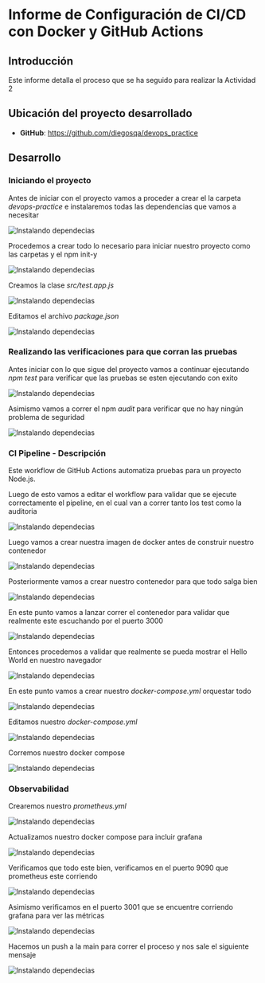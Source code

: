 # Informe de Configuración de CI/CD con Docker y GitHub Actions

## Introducción

Este informe detalla el proceso que se ha seguido para realizar la Actividad 2

## Ubicación del proyecto desarrollado

- **GitHub**: https://github.com/diegosqa/devops_practice


## Desarrollo

### Iniciando el proyecto
Antes de iniciar con el proyecto vamos a proceder a crear el la carpeta *devops-practice* e instalaremos todas las dependencias que vamos a necesitar

![Instalando dependecias](Imagenes/Foto1.PNG)

Procedemos a crear todo lo necesario para iniciar nuestro proyecto como las carpetas y el npm init-y

![Instalando dependecias](Imagenes/Foto2.PNG)


Creamos la clase *src/test.app.js*

![Instalando dependecias](Imagenes/foto3.PNG)

Editamos el archivo *package.json*

![Instalando dependecias](Imagenes/Foto4.PNG)

### Realizando las verificaciones para que corran las pruebas

Antes iniciar con lo que sigue del proyecto vamos a continuar ejecutando *npm test* para verificar que las pruebas se esten ejecutando con exito

![Instalando dependecias](Imagenes/Foto5.PNG)

Asimismo vamos a correr el npm *audit* para verificar que no hay ningún problema de seguridad 

![Instalando dependecias](Imagenes/foto6.PNG)

### CI Pipeline - Descripción

Este workflow de GitHub Actions automatiza pruebas para un proyecto Node.js.


Luego de esto vamos a editar el workflow para validar que se ejecute correctamente el pipeline, en el cual van a correr tanto los test como la auditoria


![Instalando dependecias](Imagenes/Foto7.PNG)

Luego vamos a crear nuestra imagen de docker antes de construir nuestro contenedor

![Instalando dependecias](Imagenes/Foto9.PNG)

Posteriormente vamos a crear nuestro contenedor para que todo salga bien 

![Instalando dependecias](Imagenes/Foto8.PNG)

En este punto vamos a lanzar correr el contenedor para validar que realmente este escuchando por el puerto 3000

![Instalando dependecias](Imagenes/foto10.PNG)

Entonces procedemos a validar que realmente se pueda mostrar el Hello World en nuestro navegador

![Instalando dependecias](Imagenes/Foto11.PNG)

En este punto vamos a crear nuestro *docker-compose.yml* orquestar todo

![Instalando dependecias](Imagenes/Foto12.PNG)

Editamos nuestro *docker-compose.yml*

![Instalando dependecias](Imagenes/Foto13.PNG)

Corremos nuestro docker compose

![Instalando dependecias](Imagenes/Foto14.PNG)

### Observabilidad

Crearemos nuestro *prometheus.yml*

![Instalando dependecias](Imagenes/Foto15.PNG)

Actualizamos nuestro docker compose para incluir grafana

![Instalando dependecias](Imagenes/Foto16.PNG)

Verificamos que todo este bien, verificamos en el puerto 9090 que prometheus este corriendo

![Instalando dependecias](Imagenes/Foto17.PNG)


Asimismo verificamos en el puerto 3001 que se encuentre corriendo grafana para ver las métricas

![Instalando dependecias](Imagenes/Foto18.PNG)

Hacemos un push a la main para correr el proceso y nos sale el siguiente mensaje

![Instalando dependecias](Imagenes/Foto19.PNG)




